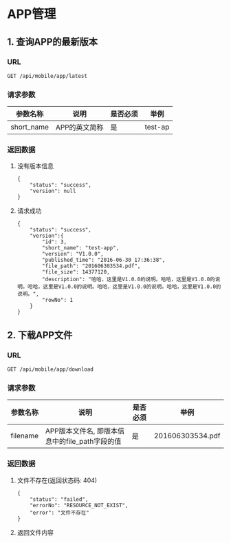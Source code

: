 # APP管理

## 1. 查询APP的最新版本
### URL
`GET /api/mobile/app/latest`

### 请求参数

| 参数名称 | 说明 | 是否必须 | 举例 |
| -------- | ---- | -------- | ---- |
| short_name | APP的英文简称 | 是 | test-ap |

### 返回数据

1. 没有版本信息

    ```
    {
        "status": "success",
        "version": null
    }
    ```

2. 请求成功

    ```
    {
        "status": "success",
        "version":{
            "id": 3,
            "short_name": "test-app",
            "version": "V1.0.0",
            "published_time": "2016-06-30 17:36:38",
            "file_path": "201606303534.pdf",
            "file_size": 14377120,
            "description": "哈哈，这里是V1.0.0的说明。哈哈，这里是V1.0.0的说明。哈哈，这里是V1.0.0的说明。哈哈，这里是V1.0.0的说明。哈哈，这里是V1.0.0的说明。",
            "rowNo": 1
        }
    }
    ```
    
## 2. 下载APP文件
### URL
`GET /api/mobile/app/download`

### 请求参数

| 参数名称 | 说明 | 是否必须 | 举例 |
| -------- | ---- | -------- | ---- |
| filename | APP版本文件名, 即版本信息中的file_path字段的值 | 是 | 201606303534.pdf |

### 返回数据

1. 文件不存在(返回状态码: 404)

    ```
    {
        "status": "failed",
        "errorNo": "RESOURCE_NOT_EXIST",
        "error": "文件不存在"
    }
    ```

2. 返回文件内容